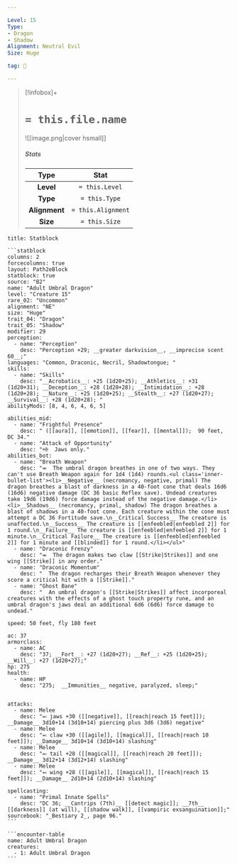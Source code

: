 ```yaml
---

Level: 15
Type:
- Dragon
- Shadow
Alignment: Neutral Evil
Size: Huge

tag: 👹

---
```


> [!infobox]+
> #  `= this.file.name`
> ![[image.png|cover hsmall]]
> ##### Stats
> Type | Stat |
> :---:|:---:|
> **Level** | `= this.Level` |
> **Type** | `= this.Type` |
> **Alignment** | `= this.Alignment` |
> **Size** | `= this.Size` |



````ad-info
title: Statblock

```statblock
columns: 2
forcecolumns: true
layout: Path2eBlock
statblock: true
source: "B2"
name: "Adult Umbral Dragon"
level: "Creature 15"
rare_02: "Uncommon"
alignment: "NE"
size: "Huge"
trait_04: "Dragon"
trait_05: "Shadow"
modifier: 29
perception:
  - name: "Perception"
    desc: "Perception +29; __greater darkvision__, __imprecise scent 60__;"
languages: "Common, Draconic, Necril, Shadowtongue; "
skills:
  - name: "Skills"
    desc: "__Acrobatics__: +25 (1d20+25); __Athletics__: +31 (1d20+31); __Deception__: +28 (1d20+28); __Intimidation__: +28 (1d20+28); __Nature__: +25 (1d20+25); __Stealth__: +27 (1d20+27); __Survival__: +28 (1d20+28); "
abilityMods: [8, 4, 6, 4, 6, 5]

abilities_mid:
  - name: "Frightful Presence"
    desc: " ([[aura]], [[emotion]], [[fear]], [[mental]]);  90 feet, DC 34."
  - name: "Attack of Opportunity"
    desc: "⬲  Jaws only."
abilities_bot:
  - name: "Breath Weapon"
    desc: "⬺  The umbral dragon breathes in one of two ways. They can't use Breath Weapon again for 1d4 (1d4) rounds.<ul class='inner-bullet-list'><li>__Negative__ (necromancy, negative, primal) The dragon breathes a blast of darkness in a 40-foot cone that deals 16d6 (16d6) negative damage (DC 36 basic Reflex save). Undead creatures take 19d6 (19d6) force damage instead of the negative damage.</li><li>__Shadows__ (necromancy, primal, shadow) The dragon breathes a blast of shadows in a 40-foot cone. Each creature within the cone must attempt a DC 36 Fortitude save.\n__Critical Success__ The creature is unaffected.\n__Success__ The creature is [[enfeebled|enfeebled 2]] for 1 round.\n__Failure__ The creature is [[enfeebled|enfeebled 2]] for 1 minute.\n__Critical Failure__ The creature is [[enfeebled|enfeebled 2]] for 1 minute and [[blinded]] for 1 round.</li></ul>"
  - name: "Draconic Frenzy"
    desc: "⬺  The dragon makes two claw [[Strike|Strikes]] and one wing [[Strike]] in any order."
  - name: "Draconic Momentum"
    desc: "  The dragon recharges their Breath Weapon whenever they score a critical hit with a [[Strike]]."
  - name: "Ghost Bane"
    desc: "  An umbral dragon's [[Strike|Strikes]] affect incorporeal creatures with the effects of a ghost touch property rune, and an umbral dragon's jaws deal an additional 6d6 (6d6) force damage to undead."

speed: 50 feet, fly 180 feet

ac: 37
armorclass:
  - name: AC
    desc: "37; __Fort__: +27 (1d20+27); __Ref__: +25 (1d20+25); __Will__: +27 (1d20+27);"
hp: 275
health:
  - name: HP
    desc: "275;  __Immunities__ negative, paralyzed, sleep;"


attacks:
  - name: Melee
    desc: "⬻ jaws +30 ([[negative]], [[reach|reach 15 feet]]); __Damage__ 3d10+14 (3d10+14) piercing plus 3d6 (3d6) negative"
  - name: Melee
    desc: "⬻ claw +30 ([[agile]], [[magical]], [[reach|reach 10 feet]]); __Damage__ 3d10+14 (3d10+14) slashing"
  - name: Melee
    desc: "⬻ tail +28 ([[magical]], [[reach|reach 20 feet]]); __Damage__ 3d12+14 (3d12+14) slashing"
  - name: Melee
    desc: "⬻ wing +28 ([[agile]], [[magical]], [[reach|reach 15 feet]]); __Damage__ 2d10+14 (2d10+14) slashing"

spellcasting:
  - name: "Primal Innate Spells"
    desc: "DC 36; __Cantrips (7th)__ [[detect magic]]; __7th__ [[darkness]] (at will), [[shadow walk]], [[vampiric exsanguination]];"
sourcebook: "_Bestiary 2_, page 96."
```

```encounter-table
name: Adult Umbral Dragon
creatures:
  - 1: Adult Umbral Dragon
```

````


